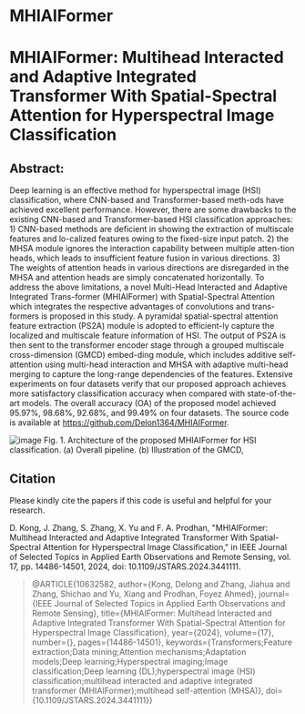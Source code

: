 # MHIAIFormer
# MHIAIFormer: Multihead Interacted and Adaptive Integrated Transformer With Spatial-Spectral Attention for Hyperspectral Image Classification
## Abstract:
Deep learning is an effective method for hyperspectral image (HSI) classification, where CNN-based and Transformer-based meth-ods have achieved excellent performance. However, there are some drawbacks to the existing CNN-based and Transformer-based HSI classification approaches: 1) CNN-based methods are deficient in showing the extraction of multiscale features and lo-calized features owing to the fixed-size input patch. 2) the MHSA module ignores the interaction capability between multiple atten-tion heads, which leads to insufficient feature fusion in various directions. 3) The weights of attention heads in various directions are disregarded in the MHSA and attention heads are simply concatenated horizontally. To address the above limitations, a novel Multi-Head Interacted and Adaptive Integrated Trans-former (MHIAIFormer) with Spatial-Spectral Attention which integrates the respective advantages of convolutions and trans-formers is proposed in this study. A pyramidal spatial-spectral attention feature extraction (PS2A) module is adopted to efficient-ly capture the localized and multiscale feature information of HSI. The output of PS2A is then sent to the transformer encoder stage through a grouped multiscale cross-dimension (GMCD) embed-ding module, which includes additive self-attention using multi-head interaction and MHSA with adaptive multi-head merging to capture the long-range dependencies of the features. Extensive experiments on four datasets verify that our proposed approach achieves more satisfactory classification accuracy when compared with state-of-the-art models. The overall accuracy (OA) of the proposed model achieved 95.97%, 98.68%, 92.68%, and 99.49% on four datasets. The source code is available at https://github.com/Delon1364/MHIAIFormer.

![image](https://github.com/Delon1364/MHIAIFormer/assets/55641779/84738fb4-51e5-4ec6-b83f-452e0c3edd7f)
Fig. 1. Architecture of the proposed MHIAIFormer for HSI classification. (a) Overall pipeline. (b) Illustration of the GMCD, 

## Citation
Please kindly cite the papers if this code is useful and helpful for your research.

D. Kong, J. Zhang, S. Zhang, X. Yu and F. A. Prodhan, "MHIAIFormer: Multihead Interacted and Adaptive Integrated Transformer With Spatial-Spectral Attention for Hyperspectral Image Classification," in IEEE Journal of Selected Topics in Applied Earth Observations and Remote Sensing, vol. 17, pp. 14486-14501, 2024, doi: 10.1109/JSTARS.2024.3441111.


> @ARTICLE{10632582,
  author={Kong, Delong and Zhang, Jiahua and Zhang, Shichao and Yu, Xiang and Prodhan, Foyez Ahmed},
  journal={IEEE Journal of Selected Topics in Applied Earth Observations and Remote Sensing}, 
  title={MHIAIFormer: Multihead Interacted and Adaptive Integrated Transformer With Spatial-Spectral Attention for Hyperspectral Image Classification}, 
  year={2024},
  volume={17},
  number={},
  pages={14486-14501},
  keywords={Transformers;Feature extraction;Data mining;Attention mechanisms;Adaptation models;Deep learning;Hyperspectral imaging;Image classification;Deep learning (DL);hyperspectral image (HSI) classification;multihead interacted and adaptive integrated transformer (MHIAIFormer);multihead self-attention (MHSA)},
  doi={10.1109/JSTARS.2024.3441111}}
